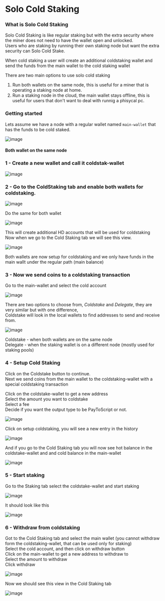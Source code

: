 # Solo Cold Staking

### What is Solo Cold Staking
 
Solo Cold Staking is like regular staking but with the extra security where the miner does not need to have the wallet open and unlocked.  
Users who are staking by running their own staking node but want the extra security can Solo Cold Stake.  

When cold staking a user will create an additional coldstaking wallet and send the funds from the main wallet to the cold staking wallet

There are two main options to use solo cold staking
1. Run both wallets on the same node, this is useful for a miner that is operating a staking node at home.
2. Run a staking node in the cloud, the main wallet stays offline, this is useful for users that don't want to deal with runnig a phisycal pc. 

### Getting started

Lets assume we have a node with a regular wallet named `main-wallet` that has the funds to be cold staked.

![image](https://user-images.githubusercontent.com/7487930/185090420-17afc3d9-7e80-4ac7-9a08-07efee9cf6cc.png)


#### Both wallet on the same node

### 1 - Create a new wallet and call it coldstak-wallet

![image](https://user-images.githubusercontent.com/7487930/185091606-551198da-1249-457d-b799-bf88593d8e70.png)

### 2 - Go to the ColdStaking tab and enable both wallets for coldstaking.

![image](https://user-images.githubusercontent.com/7487930/185092077-85e302cf-463b-47de-986d-53e5f4023076.png)

Do the same for both wallet

![image](https://user-images.githubusercontent.com/7487930/185092192-7907e6ec-ab47-45de-8bd3-e5a56f4db729.png)

This will create additional HD accounts that will be used for coldstaking  
Now when we go to the Cold Staking tab we will see this view.  

![image](https://user-images.githubusercontent.com/7487930/185092769-3a83b573-6bc8-4e31-8e01-b73becff3c2b.png)

Both wallets are now setup for coldstaking and we only have funds in the main wallt under the regular path (main balance)   

### 3 - Now we send coins to a coldstaking transaction

Go to the main-wallet and select the cold account

![image](https://user-images.githubusercontent.com/7487930/185093400-8a122678-4a24-468c-b200-6e998001886a.png)

There are two options to choose from, *Coldstake* and *Delegate*, they are very similar but with one difference,   
Coldstake will look in the local wallets to find addresses to send and receive from.

![image](https://user-images.githubusercontent.com/7487930/185094035-bd0bdead-52fe-414a-aaff-b1d1a780f956.png)

Coldstake - when both wallets are on the same node  
Delegate - when the staking wallet is on a different node (mostly used for staking pools)  

### 4 - Setup Cold Staking

Click on the Coldstake button to continue.  
Next we send coins from the main wallet to the coldstaking-wallet with a special coldstaking transaction   

Click on the coldstake-wallet to get a new address  
Select the amount you want to coldstake  
Select a fee  
Decide if you want the output type to be PayToScript or not.  

![image](https://user-images.githubusercontent.com/7487930/185096864-e3487bd4-44e9-4378-8cdb-65178ed2e938.png)

Click on setup coldstaking, you will see a new entry in the history  

![image](https://user-images.githubusercontent.com/7487930/185098719-bc81aebc-dc54-4dbc-98a6-75ea950f0ab8.png)

And if you go to the Cold Staking tab you will now see hot balance in the coldstake-wallet and and cold balance in the main-wallet  

![image](https://user-images.githubusercontent.com/7487930/185099280-df934427-eb49-4707-a24c-66d62d75d71f.png)


### 5 - Start staking

Go to the Staking tab select the coldstake-wallet and start staking  

![image](https://user-images.githubusercontent.com/7487930/185099500-02031303-5e16-4293-a192-215c99400d06.png)

It should look like this

![image](https://user-images.githubusercontent.com/7487930/185099664-37d0b761-0a02-4be2-83c5-237dbbfb5561.png)

### 6 - Withdraw from coldstaking

Got to the Cold Staking tab and select the main wallet (you cannot withdraw form the coldstaking-wallet, that can be used only for staking)   
Select the cold account, and then click on withdraw button   
Click on the main-wallet to get a new address to withdraw to  
Select the amount to withdraw  
Click withdraw  

![image](https://user-images.githubusercontent.com/7487930/185102351-0bbc8d4a-2192-4d1f-a48e-d77c9ccbc192.png)

Now we should see this view in the Cold Staking tab  

![image](https://user-images.githubusercontent.com/7487930/185101079-3cc75368-1348-4984-a0fc-686e506436ea.png)







